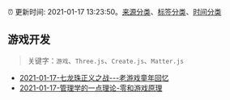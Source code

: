 :alarm_clock: 更新时间: 2021-01-17 13:23:50。[来源分类](../README.md)、[标签分类](../TAGS.md)、[时间分类](../TIMELINE.md)

## 游戏开发


> 关键字：`游戏`、`Three.js`、`Create.js`、`Matter.js`



- [2021-01-17-七龙珠正义之战---老游戏童年回忆](https://www.v2ex.com/t/745714) 
- [2021-01-17-管理学的一点理论-零和游戏原理](https://www.v2ex.com/t/745682) 